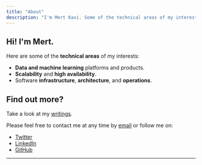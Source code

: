 ```yaml
---
title: "About"
description: "I'm Mert Kavi. Some of the technical areas of my interests; data platforms, machine learning platforms data products, software engineering, software architecture."
---
```


## Hi! I'm Mert.

Here are some of the **technical areas** of my interests:

* **Data and machine learning** platforms and products.
* **Scalability** and **high availability**.
* Software **infrastructure**, **architecture**, and **operations**.

## Find out more?

Take a look at my [writings](/posts).

Please feel free to contact me at any time by [email](mailto:mertkavi@gmail.com) or follow me on:

* [Twitter](https://twitter.com/mkavi)
* [LinkedIn](https://linkedin.com/in/mertkavi)
* [GitHub](https://github.com/mertkavi)

---

<script async data-uid="46fa8c47ab" src="https://mert-kavi.ck.page/46fa8c47ab/index.js"></script>
